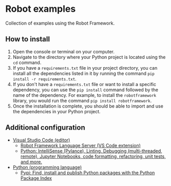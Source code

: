 # Robot examples
Collection of examples using the Robot Framework.

## How to install
1. Open the console or terminal on your computer.
2. Navigate to the directory where your Python project is located using the `cd` command.
3. If you have a `requirements.txt` file in your project directory, you can install all the dependencies listed in it by running the command `pip install -r requirements.txt`.
4. If you don't have a `requirements.txt` file or want to install a specific dependency, you can use the `pip install` command followed by the name of the dependency. For example, to install the `robotframework` library, you would run the command `pip install robotframework`.
5. Once the installation is complete, you should be able to import and use the dependencies in your Python project.

## Additional configuration
* [Visual Studio Code (editor)](https://code.visualstudio.com/)
    * [Robot Framework Language Server (VS Code extension)](https://marketplace.visualstudio.com/items?itemName=robocorp.robotframework-lsp)
    * [Python: IntelliSense (Pylance), Linting, Debugging (multi-threaded, remote), Jupyter Notebooks, code formatting, refactoring, unit tests, and more.](https://marketplace.visualstudio.com/items?itemName=ms-python.python)
* [Python (programming language)](https://www.python.org/downloads/)
    * [Pypi: Find, install and publish Python packages with the Python Package Index](https://pypi.org/)